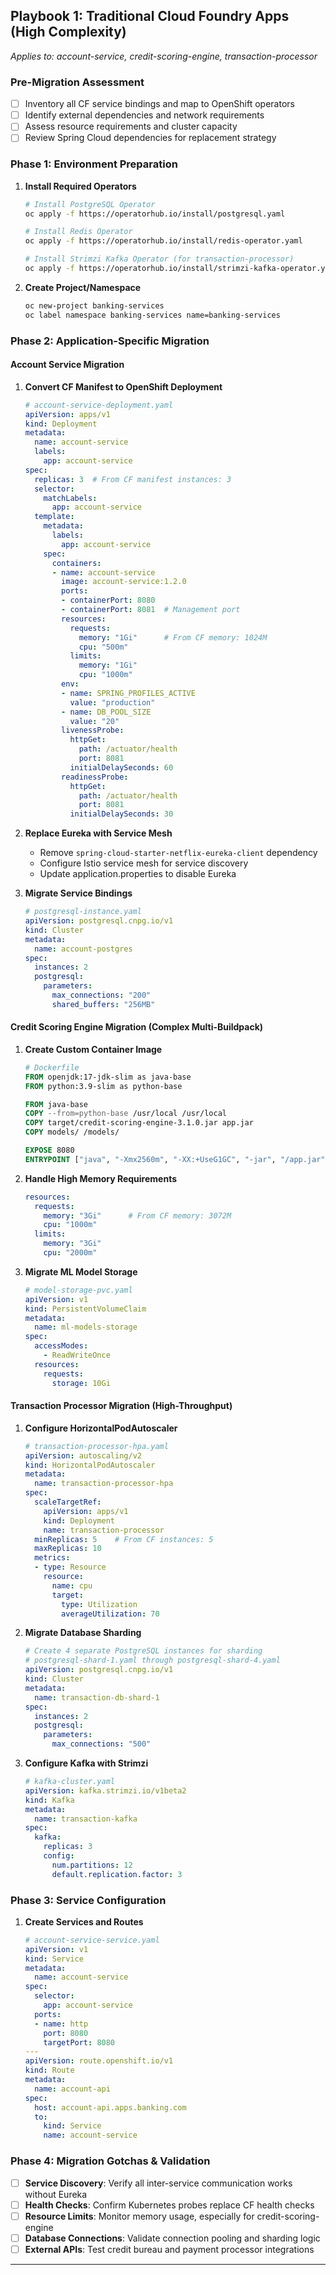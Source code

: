 ## Playbook 1: Traditional Cloud Foundry Apps (High Complexity)
*Applies to: account-service, credit-scoring-engine, transaction-processor*

### Pre-Migration Assessment
- [ ] Inventory all CF service bindings and map to OpenShift operators
- [ ] Identify external dependencies and network requirements
- [ ] Assess resource requirements and cluster capacity
- [ ] Review Spring Cloud dependencies for replacement strategy

### Phase 1: Environment Preparation
1. **Install Required Operators**
   ```bash
   # Install PostgreSQL Operator
   oc apply -f https://operatorhub.io/install/postgresql.yaml
   
   # Install Redis Operator  
   oc apply -f https://operatorhub.io/install/redis-operator.yaml
   
   # Install Strimzi Kafka Operator (for transaction-processor)
   oc apply -f https://operatorhub.io/install/strimzi-kafka-operator.yaml
   ```

2. **Create Project/Namespace**
   ```bash
   oc new-project banking-services
   oc label namespace banking-services name=banking-services
   ```

### Phase 2: Application-Specific Migration

#### Account Service Migration
1. **Convert CF Manifest to OpenShift Deployment**
   ```yaml
   # account-service-deployment.yaml
   apiVersion: apps/v1
   kind: Deployment
   metadata:
     name: account-service
     labels:
       app: account-service
   spec:
     replicas: 3  # From CF manifest instances: 3
     selector:
       matchLabels:
         app: account-service
     template:
       metadata:
         labels:
           app: account-service
       spec:
         containers:
         - name: account-service
           image: account-service:1.2.0
           ports:
           - containerPort: 8080
           - containerPort: 8081  # Management port
           resources:
             requests:
               memory: "1Gi"      # From CF memory: 1024M
               cpu: "500m"
             limits:
               memory: "1Gi"
               cpu: "1000m"
           env:
           - name: SPRING_PROFILES_ACTIVE
             value: "production"
           - name: DB_POOL_SIZE
             value: "20"
           livenessProbe:
             httpGet:
               path: /actuator/health
               port: 8081
             initialDelaySeconds: 60
           readinessProbe:
             httpGet:
               path: /actuator/health
               port: 8081
             initialDelaySeconds: 30
   ```

2. **Replace Eureka with Service Mesh**
   - Remove `spring-cloud-starter-netflix-eureka-client` dependency
   - Configure Istio service mesh for service discovery
   - Update application.properties to disable Eureka

3. **Migrate Service Bindings**
   ```yaml
   # postgresql-instance.yaml
   apiVersion: postgresql.cnpg.io/v1
   kind: Cluster
   metadata:
     name: account-postgres
   spec:
     instances: 2
     postgresql:
       parameters:
         max_connections: "200"
         shared_buffers: "256MB"
   ```

#### Credit Scoring Engine Migration (Complex Multi-Buildpack)
1. **Create Custom Container Image**
   ```dockerfile
   # Dockerfile
   FROM openjdk:17-jdk-slim as java-base
   FROM python:3.9-slim as python-base
   
   FROM java-base
   COPY --from=python-base /usr/local /usr/local
   COPY target/credit-scoring-engine-3.1.0.jar app.jar
   COPY models/ /models/
   
   EXPOSE 8080
   ENTRYPOINT ["java", "-Xmx2560m", "-XX:+UseG1GC", "-jar", "/app.jar"]
   ```

2. **Handle High Memory Requirements**
   ```yaml
   resources:
     requests:
       memory: "3Gi"      # From CF memory: 3072M
       cpu: "1000m"
     limits:
       memory: "3Gi"
       cpu: "2000m"
   ```

3. **Migrate ML Model Storage**
   ```yaml
   # model-storage-pvc.yaml
   apiVersion: v1
   kind: PersistentVolumeClaim
   metadata:
     name: ml-models-storage
   spec:
     accessModes:
       - ReadWriteOnce
     resources:
       requests:
         storage: 10Gi
   ```

#### Transaction Processor Migration (High-Throughput)
1. **Configure HorizontalPodAutoscaler**
   ```yaml
   # transaction-processor-hpa.yaml
   apiVersion: autoscaling/v2
   kind: HorizontalPodAutoscaler
   metadata:
     name: transaction-processor-hpa
   spec:
     scaleTargetRef:
       apiVersion: apps/v1
       kind: Deployment
       name: transaction-processor
     minReplicas: 5    # From CF instances: 5
     maxReplicas: 10
     metrics:
     - type: Resource
       resource:
         name: cpu
         target:
           type: Utilization
           averageUtilization: 70
   ```

2. **Migrate Database Sharding**
   ```yaml
   # Create 4 separate PostgreSQL instances for sharding
   # postgresql-shard-1.yaml through postgresql-shard-4.yaml
   apiVersion: postgresql.cnpg.io/v1
   kind: Cluster
   metadata:
     name: transaction-db-shard-1
   spec:
     instances: 2
     postgresql:
       parameters:
         max_connections: "500"
   ```

3. **Configure Kafka with Strimzi**
   ```yaml
   # kafka-cluster.yaml
   apiVersion: kafka.strimzi.io/v1beta2
   kind: Kafka
   metadata:
     name: transaction-kafka
   spec:
     kafka:
       replicas: 3
       config:
         num.partitions: 12
         default.replication.factor: 3
   ```

### Phase 3: Service Configuration
1. **Create Services and Routes**
   ```yaml
   # account-service-service.yaml
   apiVersion: v1
   kind: Service
   metadata:
     name: account-service
   spec:
     selector:
       app: account-service
     ports:
     - name: http
       port: 8080
       targetPort: 8080
   ---
   apiVersion: route.openshift.io/v1
   kind: Route
   metadata:
     name: account-api
   spec:
     host: account-api.apps.banking.com
     to:
       kind: Service
       name: account-service
   ```

### Phase 4: Migration Gotchas & Validation
- [ ] **Service Discovery**: Verify all inter-service communication works without Eureka
- [ ] **Health Checks**: Confirm Kubernetes probes replace CF health checks
- [ ] **Resource Limits**: Monitor memory usage, especially for credit-scoring-engine
- [ ] **Database Connections**: Validate connection pooling and sharding logic
- [ ] **External APIs**: Test credit bureau and payment processor integrations

---

